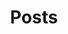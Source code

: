 ---
title: "Posts"
description: "Everything we've posted here so far..."
featured_image: '/images/site/aa-homepage.jpg'
---